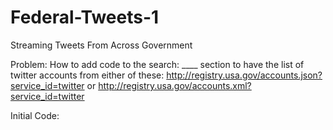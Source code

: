 Federal-Tweets-1
================

Streaming Tweets From Across Government



Problem: How to add code to the search: ____  section to have the list of twitter accounts from either of these:
http://registry.usa.gov/accounts.json?service_id=twitter
or 
http://registry.usa.gov/accounts.xml?service_id=twitter


Initial Code:


<script charset="utf-8" src="http://widgets.twimg.com/j/2/widget.js"></script>
<script>
new TWTR.Widget({
  version: 2,
  type: 'search',
  search: 'from:fcc OR from:usgsa OR from:epagov',
  interval: 30000,
  title: '',
  subject: 'US Government - Recent Tweets',
  width: 250,
  height: 300,
  theme: {
    shell: {
      background: '#8ec1da',
      color: '#ffffff'
    },
    tweets: {
      background: '#ffffff',
      color: '#444444',
      links: '#1985b5'
    }
  },
  features: {
    scrollbar: false,
    loop: true,
    live: true,
    behavior: 'default'
  }
}).render().start();
</script>



